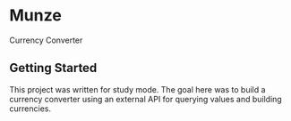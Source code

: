 # Munze

Currency Converter

## Getting Started

This project was written for study mode.
The goal here was to build a currency converter using an external API for querying values and building currencies.


